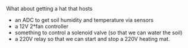 What about getting a hat that hosts

 - an ADC to get soil humidity and temperature via sensors
 - a 12V 2*fan controller
 - something to control a solenoid valve (so that we can water the soil)
 - a 220V relay so that we can start and stop a 220V heating mat.
